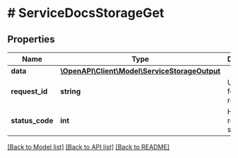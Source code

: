 # # ServiceDocsStorageGet

## Properties

Name | Type | Description | Notes
------------ | ------------- | ------------- | -------------
**data** | [**\OpenAPI\Client\Model\ServiceStorageOutput**](ServiceStorageOutput.md) |  | [optional]
**request_id** | **string** | Unique id for each request | [optional]
**status_code** | **int** | HTTP response status code | [optional]

[[Back to Model list]](../../README.md#models) [[Back to API list]](../../README.md#endpoints) [[Back to README]](../../README.md)
